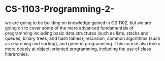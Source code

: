 # CS-1103-Programming-2-
we are going to be building on knowledge gained in CS 1102, but we are going on to cover some of the more advanced fundamentals of programming including basic data structures (such as lists, stacks and queues, binary trees, and hash tables), recursion, common algorithms (such as searching and sorting), and generic programming. This course also looks more deeply at object-oriented programming, including the use of class hierarchies.
